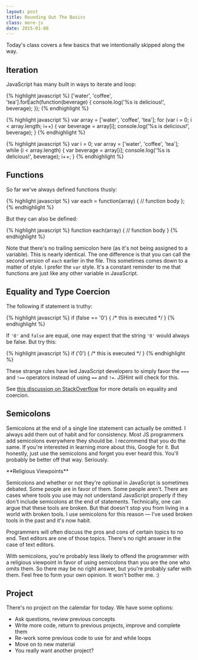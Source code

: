 ```yaml
---
layout: post
title: Rounding Out The Basics
class: more-js
date: 2015-01-08
---
```


Today's class covers a few basics that we intentionally skipped along the way.

## Iteration

JavaScript has many built in ways to iterate and loop:

{% highlight javascript %}
['water', 'coffee', 'tea'].forEach(function(beverage) {
  console.log('%s is delicious!', beverage);
});
{% endhighlight %}


{% highlight javascript %}
var array = ['water', 'coffee', 'tea'];
for (var i = 0; i < array.length; i++) {
  var beverage = array[i];
  console.log('%s is delicious!', beverage);
}
{% endhighlight %}

{% highlight javascript %}
var i = 0;
var array = ['water', 'coffee', 'tea'];
while (i < array.length) {
  var beverage = array[i];
  console.log('%s is delicious!', beverage);
  i++;
}
{% endhighlight %}

## Functions

So far we've always defined functions thusly:

{% highlight javascript %}
var each = function(array) {
  // function body
};
{% endhighlight %}

But they can also be defined:

{% highlight javascript %}
function each(array) {
  // function body
}
{% endhighlight %}

Note that there's no trailing semicolon here (as it's not being assigned to a
variable). This is nearly identical. The one difference is that you can call
the second version of `each` earlier in the file. This sometimes comes down to
a matter of style. I prefer the `var` style. It's a constant reminder to me
that functions are just like any other variable in JavaScript.


## Equality and Type Coercion

The following if statement is truthy:

{% highlight javascript %}
if (false == '0') { /* this is executed */ }
{% endhighlight %}

If `'0'` and `false` are equal, one may expect that the string `'0'` would
always be false. But try this:

{% highlight javascript %}
if ('0') { /* this is executed */ }
{% endhighlight %}

These strange rules have led JavaScript developers to simply favor the `===`
and `!==` operators instead of using `==` and `!=`. JSHint will check for this.

See [this discussion on StackOverflow][so-equality] for more details on
equality and coercion.


## Semicolons

Semicolons at the end of a single line statement can actually be omitted. I
always add them out of habit and for consistency. Most JS programmers add
semicolons everywhere they should be. I recommend that you do the same. If
you're interested in learning more about this, Google for it. But honestly,
just use the semicolons and forget you ever heard this. You'll probably be
better off that way. Seriously.

<aside>
**Religious Viewpoints**

Semicolons and whether or not they're optional in JavaScript is sometimes
debated. Some people are in favor of them. Some people aren't. There are cases
where tools you use may not understand JavaScript properly if they don't
include semicolons at the end of statements. Technically, one can argue that
these tools are broken. But that doesn't stop you from living in a world with
broken tools. I use semicolons for this reason &mdash; I've used broken tools
in the past and it's now habit.

Programmers will often discuss the pros and cons of certain topics to no end.
Text editors are one of those topics. There's no right answer in the case of
text editors.

With semicolons, you're probably less likely to offend the programmer with a
religious viewpoint in favor of using semicolons than you are the one who
omits them. So there may be no right answer, but you're probably safer with
them. Feel free to form your own opinion. It won't bother me. :)
</aside>


## Project

There's no project on the calendar for today. We have some options:

- Ask questions, review previous concepts
- Write more code, return to previous projects, improve and complete them
- Re-work some previous code to use for and while loops
- Move on to new material
- You really want another project?

[so-equality]: http://stackoverflow.com/a/359509/98069
